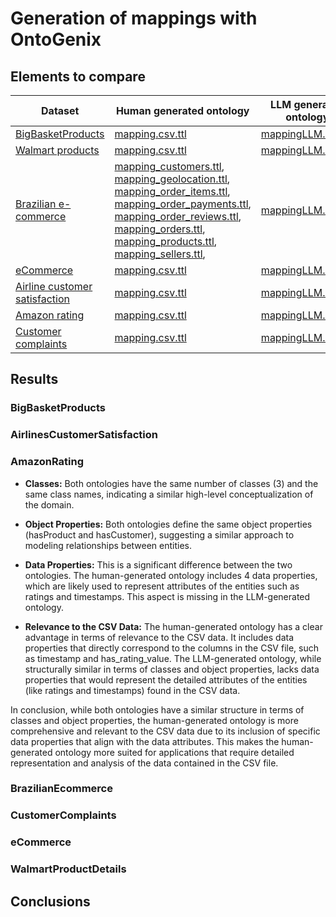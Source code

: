 # Generation of mappings with OntoGenix

## Elements to compare

| Dataset | Human generated ontology | LLM generated ontology |
| ------- | ----------------------- | --------------------- |
| [BigBasketProducts](https://www.kaggle.com/datasets/chinmayshanbhag/big-basket-products) | [mapping.csv.ttl](../../Transformation/BigBasketProductsCSV2RDF/Mappings/mapping.csv.ttl) | [mappingLLM.csv.ttl](../../Transformation/BigBasketProductsCSV2RDF/Mappings/mappingLLM.csv.ttl) |
| [Walmart products](https://data.world/promptcloud/walmart-product-data-from-usa) | [mapping.csv.ttl](../../Transformation/WalmartProductDetails/Mappings/mapping.csv.ttl) | [mappingLLM.csv.ttl](../../Transformation/WalmartProductDetails/Mappings/mappingLLM.csv.ttl) |
| [Brazilian e-commerce](https://www.kaggle.com/datasets/olistbr/brazilian-ecommerce) | [mapping_customers.ttl](../../Transformation/BrazilianE-commerceCSV2RDF/Mappings/mapping_customers.ttl), [mapping_geolocation.ttl](../../Transformation/BrazilianE-commerceCSV2RDF/Mappings/mapping_geolocation.ttl), [mapping_order_items.ttl](../../Transformation/BrazilianE-commerceCSV2RDF/Mappings/mapping_order_items.ttl), [mapping_order_payments.ttl](../../Transformation/BrazilianE-commerceCSV2RDF/Mappings/mapping_order_payments.ttl), [mapping_order_reviews.ttl](../../Transformation/BrazilianE-commerceCSV2RDF/Mappings/mapping_order_reviews.ttl), [mapping_orders.ttl](../../Transformation/BrazilianE-commerceCSV2RDF/Mappings/mapping_orders.ttl), [mapping_products.ttl](../../Transformation/BrazilianE-commerceCSV2RDF/Mappings/mapping_products.ttl), [mapping_sellers.ttl](../../Transformation/BrazilianE-commerceCSV2RDF/Mappings/mapping_sellers.ttl), | [mappingLLM.csv.ttl](../../Transformation/BrazilianE-commerceCSV2RDF/Mappings/mappingLLM.csv.ttl) |
| [eCommerce](https://www.kaggle.com/datasets/carrie1/ecommerce-data) | [mapping.csv.ttl](../../Transformation/eCommerceCSV2RDF/Mappings/mapping.csv.ttl) | [mappingLLM.csv.ttl](../../Transformation/eCommerceCSV2RDF/Mappings/mappingLLM.csv.ttl) |
| [Airline customer satisfaction](https://www.kaggle.com/datasets/sjleshrac/airlines-customer-satisfaction) | [mapping.csv.ttl](../../Transformation/AirlinesCustomerSatisfactionCSV2RDF/Mappings/mapping.csv.ttl) | [mappingLLM.csv.ttl](../../Transformation/AirlinesCustomerSatisfactionCSV2RDF/Mappings/mappingLLM.csv.ttl) |
| [Amazon rating](https://www.kaggle.com/datasets/skillsmuggler/amazon-ratings) | [mapping.csv.ttl](../../Transformation/AmazonRatingCSV2RDF/Mappings/mapping.csv.ttl) | [mappingLLM.csv.ttl](../../Transformation/AmazonRatingCSV2RDF/Mappings/mappingLLM.csv.ttl) |
| [Customer complaints](https://www.kaggle.com/datasets/utkarshx27/consumer-complaint) | [mapping.csv.ttl](../../Transformation/CustomerComplaintCSV2RDF/Mappings/mapping.csv.ttl) | [mappingLLM.csv.ttl](../../Transformation/CustomerComplaintCSV2RDF/Mappings/mappingLLM.csv.ttl) |

## Results

### BigBasketProducts



### AirlinesCustomerSatisfaction



### AmazonRating

* **Classes:** Both ontologies have the same number of classes (3) and the same class names, indicating a similar high-level conceptualization of the domain.

* **Object Properties:** Both ontologies define the same object properties (hasProduct and hasCustomer), suggesting a similar approach to modeling relationships between entities.

* **Data Properties:** This is a significant difference between the two ontologies. The human-generated ontology includes 4 data properties, which are likely used to represent attributes of the entities such as ratings and timestamps. This aspect is missing in the LLM-generated ontology.

* **Relevance to the CSV Data:** The human-generated ontology has a clear advantage in terms of relevance to the CSV data. It includes data properties that directly correspond to the columns in the CSV file, such as timestamp and has_rating_value. The LLM-generated ontology, while structurally similar in terms of classes and object properties, lacks data properties that would represent the detailed attributes of the entities (like ratings and timestamps) found in the CSV data.

In conclusion, while both ontologies have a similar structure in terms of classes and object properties, the human-generated ontology is more comprehensive and relevant to the CSV data due to its inclusion of specific data properties that align with the data attributes. This makes the human-generated ontology more suited for applications that require detailed representation and analysis of the data contained in the CSV file.


### BrazilianEcommerce



### CustomerComplaints



### eCommerce



### WalmartProductDetails



## Conclusions

